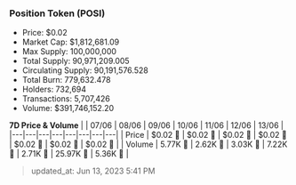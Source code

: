 
  ### Position Token (POSI)
  - Price: $0.02
  - Market Cap: $1,812,681.09
  - Max Supply: 100,000,000
  - Total Supply: 90,971,209.005
  - Circulating Supply: 90,191,576.528
  - Total Burn: 779,632.478
  - Holders: 732,694
  - Transactions: 5,707,426
  - Volume: $391,746,152.20

  **7D Price & Volume**
  | | 07&#x2F;06 | 08&#x2F;06 | 09&#x2F;06 | 10&#x2F;06 | 11&#x2F;06 | 12&#x2F;06 | 13&#x2F;06 |
  |---|---|---|---|---|---|---|---|
  | Price | $0.02 🔻 | $0.02 🔻 | $0.02 🔻 | $0.02 🔻 | $0.02 🔻 | $0.02 🔻 | $0.02 🚀 |
  | Volume | 5.77K 🔻 | 2.62K 🔻 | 3.03K 🚀 | 7.22K 🚀 | 2.71K 🔻 | 25.97K 🚀 | 5.36K 🔻 |

  > updated_at: Jun 13, 2023 5:41 PM

